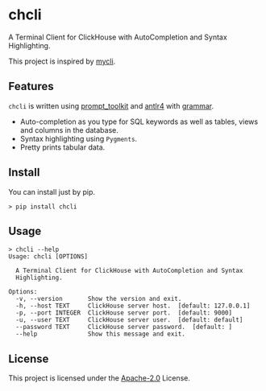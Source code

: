 # chcli

A Terminal Client for ClickHouse with AutoCompletion and Syntax Highlighting.

This project is inspired by [mycli](https://github.com/dbcli/mycli).

## Features

`chcli` is written using [prompt_toolkit](https://github.com/prompt-toolkit/python-prompt-toolkit) and [antlr4](https://pypi.org/project/antlr4-python3-runtime/) with [grammar](https://github.com/ClickHouse/ClickHouse/tree/master/utils/grammar).

- Auto-completion as you type for SQL keywords as well as tables, views and columns in the database.
- Syntax highlighting using `Pygments`.
- Pretty prints tabular data.

## Install

You can install just by pip.

```shell script
> pip install chcli
```

## Usage

```shell script
> chcli --help
Usage: chcli [OPTIONS]

  A Terminal Client for ClickHouse with AutoCompletion and Syntax
  Highlighting.

Options:
  -v, --version       Show the version and exit.
  -h, --host TEXT     ClickHouse server host.  [default: 127.0.0.1]
  -p, --port INTEGER  ClickHouse server port.  [default: 9000]
  -u, --user TEXT     ClickHouse server user.  [default: default]
  --password TEXT     ClickHouse server password.  [default: ]
  --help              Show this message and exit.
```

## License

This project is licensed under the [Apache-2.0](https://github.com/long2ice/chcli/blob/master/LICENSE) License.
